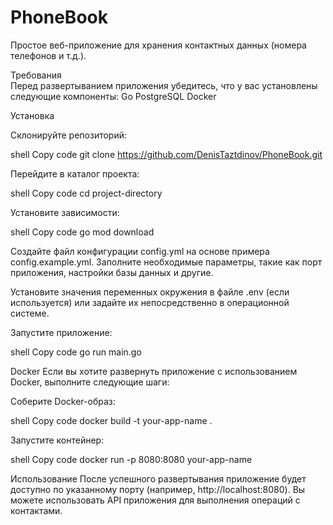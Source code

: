 # PhoneBook
Простое веб-приложение для хранения контактных данных (номера телефонов и т.д.). 

Требования                                                                  
Перед развертыванием приложения убедитесь, что у вас установлены следующие компоненты:
Go 
PostgreSQL 
Docker 

Установка

Склонируйте репозиторий:

shell
Copy code
git clone https://github.com/DenisTaztdinov/PhoneBook.git

Перейдите в каталог проекта:

shell
Copy code
cd project-directory

Установите зависимости:

shell
Copy code
go mod download

Создайте файл конфигурации config.yml на основе примера config.example.yml. Заполните необходимые параметры, такие как порт приложения, настройки базы данных и другие.

Установите значения переменных окружения в файле .env (если используется) или задайте их непосредственно в операционной системе.

Запустите приложение:

shell
Copy code
go run main.go


Docker
Если вы хотите развернуть приложение с использованием Docker, выполните следующие шаги:

Соберите Docker-образ:

shell
Copy code
docker build -t your-app-name .

Запустите контейнер:

shell
Copy code
docker run -p 8080:8080 your-app-name

Использование
После успешного развертывания приложение будет доступно по указанному порту (например, http://localhost:8080). Вы можете использовать API приложения для выполнения операций с контактами.

